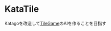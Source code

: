 # KataTile
Katagoを改造して[TileGame](http://www2u.biglobe.ne.jp/~shunbook/omocha/tlwin4.htm)のAIを作ることを目指す
